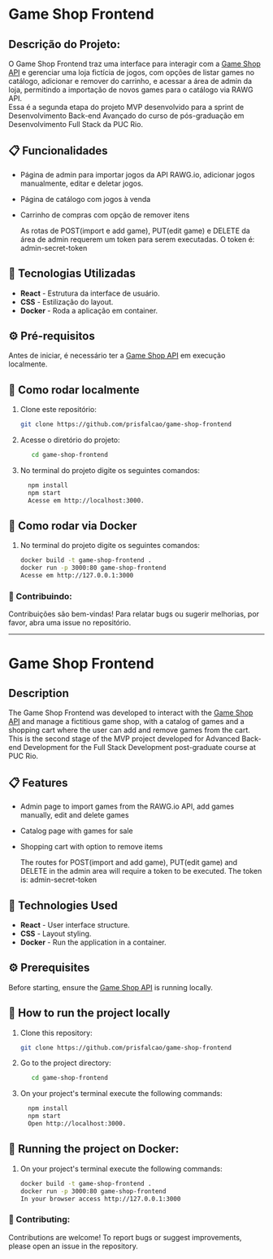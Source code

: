 # Game Shop Frontend
## Descrição do Projeto:

O Game Shop Frontend traz uma interface para interagir com a [Game Shop API](https://github.com/prisfalcao/game-shop-api) e gerenciar uma loja fictícia de jogos, com opções de listar games no catálogo, adicionar e remover do carrinho, e acessar a área de admin da loja, permitindo a importação de novos games para o catálogo via RAWG API.  
Essa é a segunda etapa do projeto MVP desenvolvido para a sprint de Desenvolvimento Back-end Avançado do curso de pós-graduação em Desenvolvimento Full Stack da PUC Rio.

## 📋 Funcionalidades

- Página de admin para importar jogos da API RAWG.io, adicionar jogos manualmente, editar e deletar jogos.
- Página de catálogo com jogos à venda
- Carrinho de compras com opção de remover itens

  As rotas de POST(import e add game), PUT(edit game) e DELETE da área de admin requerem um token para serem executadas. O token é: admin-secret-token

## 🚀 Tecnologias Utilizadas

- **React** - Estrutura da interface de usuário.
- **CSS** - Estilização do layout.
- **Docker** - Roda a aplicação em container.

## ⚙️ Pré-requisitos

Antes de iniciar, é necessário ter a [Game Shop API](https://github.com/prisfalcao/game-shop-api) em execução localmente.

## 🚀 Como rodar localmente

1. Clone este repositório:
   ```bash
   git clone https://github.com/prisfalcao/game-shop-frontend
   
2. Acesse o diretório do projeto:
   ```bash
      cd game-shop-frontend
3. No terminal do projeto digite os seguintes comandos:
    ```bash
      npm install
      npm start
      Acesse em http://localhost:3000.

## 🚀 Como rodar via Docker
1. No terminal do projeto digite os seguintes comandos:
   ```bash
   docker build -t game-shop-frontend .
   docker run -p 3000:80 game-shop-frontend
   Acesse em http://127.0.0.1:3000   

### 🤝 Contribuindo: 
Contribuições são bem-vindas! Para relatar bugs ou sugerir melhorias, por favor, abra uma issue no repositório.

--------------------------------------------------------
# Game Shop Frontend
## Description

The Game Shop Frontend was developed to interact with the [Game Shop API](https://github.com/prisfalcao/game-shop-api) and manage a fictitious game shop, with a catalog of games and a shopping cart where the user can add and remove games from the cart.
This is the second stage of the MVP project developed for Advanced Back-end Development for the Full Stack Development post-graduate course at PUC Rio.

## 📋 Features

- Admin page to import games from the RAWG.io API, add games manually, edit and delete games
- Catalog page with games for sale
- Shopping cart with option to remove items

  The routes for POST(import and add game), PUT(edit game) and DELETE in the admin area will require a token to be executed. The token is: admin-secret-token

## 🚀 Technologies Used

- **React** - User interface structure.
- **CSS** - Layout styling.
- **Docker** - Run the application in a container.

## ⚙️ Prerequisites

Before starting, ensure the [Game Shop API](https://github.com/prisfalcao/game-shop-api) is running locally.

## 🚀 How to run the project locally

1. Clone this repository:
   ```bash
   git clone https://github.com/prisfalcao/game-shop-frontend

2. Go to the project directory:
   ```bash
      cd game-shop-frontend
3. On your project's terminal execute the following commands:
    ```bash
      npm install
      npm start
      Open http://localhost:3000.

## 🚀 Running the project on Docker:
1. On your project's terminal execute the following commands:
   ```bash
   docker build -t game-shop-frontend .
   docker run -p 3000:80 game-shop-frontend
   In your browser access http://127.0.0.1:3000  

### 🤝 Contributing: 
Contributions are welcome! To report bugs or suggest improvements, please open an issue in the repository.
